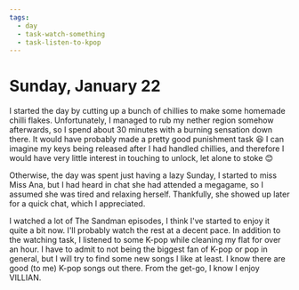```yaml
---
tags:
  - day
  - task-watch-something
  - task-listen-to-kpop
---
```


# Sunday, January 22

I started the day by cutting up a bunch of chillies to make some homemade chilli flakes. Unfortunately, I managed to rub my nether region somehow afterwards, so I spend about 30 minutes with a burning sensation down there. It would have probably made a pretty good punishment task 😆 I can imagine my keys being released after I had handled chillies, and therefore I would have very little interest in touching to unlock, let alone to stoke 😊

Otherwise, the day was spent just having a lazy Sunday, I started to miss Miss Ana, but I had heard in chat she had attended a megagame, so I assumed she was tired and relaxing herself. Thankfully, she showed up later for a quick chat, which I appreciated. 

I watched a lot of The Sandman episodes, I think I've started to enjoy it quite a bit now. I'll probably watch the rest at a decent pace. In addition to the watching task, I listened to some K-pop while cleaning my flat for over an hour. I have to admit to not being the biggest fan of K-pop or pop in general, but I will try to find some new songs I like at least. I know there are good (to me) K-pop songs out there. From the get-go, I know I enjoy VILLIAN.